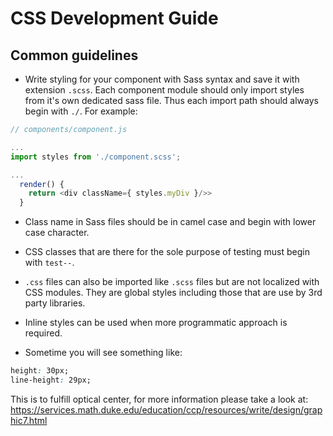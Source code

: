 # CSS Development Guide

## Common guidelines

- Write styling for your component with Sass syntax and save it with extension `.scss`. Each component module should only import styles from it's own dedicated sass file. Thus each import path should always begin with `./`. For example:

```javascript
// components/component.js

...
import styles from './component.scss';

...
  render() {
    return <div className={ styles.myDiv }/>>
  }
```

- Class name in Sass files should be in camel case and begin with lower case character.

- CSS classes that are there for the sole purpose of testing must begin with `test--`.

- `.css` files can also be imported like `.scss` files but are not localized with CSS modules. They are global styles including those that are use by 3rd party libraries.

- Inline styles can be used when more programmatic approach is required.

- Sometime you will see something like: 
```css
height: 30px;
line-height: 29px;
```
This is to fulfill optical center, for more information please take a look at: https://services.math.duke.edu/education/ccp/resources/write/design/graphic7.html
